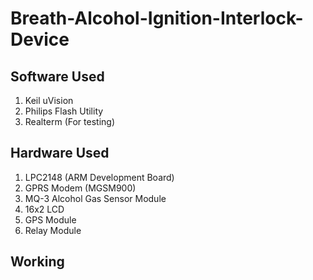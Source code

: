 # Breath-Alcohol-Ignition-Interlock-Device

## Software Used

1. Keil uVision
2. Philips Flash Utility
3. Realterm (For testing)

## Hardware Used

1. LPC2148 (ARM Development Board)
2. GPRS Modem (MGSM900)
3. MQ-3 Alcohol Gas Sensor Module
4. 16x2 LCD
5. GPS Module
6. Relay Module

## Working
